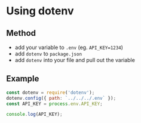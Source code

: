 # Using dotenv
## Method
- add your variable to `.env` (eg. `API_KEY=1234`)
- add `dotenv` to `package.json`
- add `dotenv` into your file and pull out the variable

## Example
```javascript
const dotenv = require('dotenv');
dotenv.config({ path: `../../../.env` });
const API_KEY = process.env.API_KEY;

console.log(API_KEY);
```
